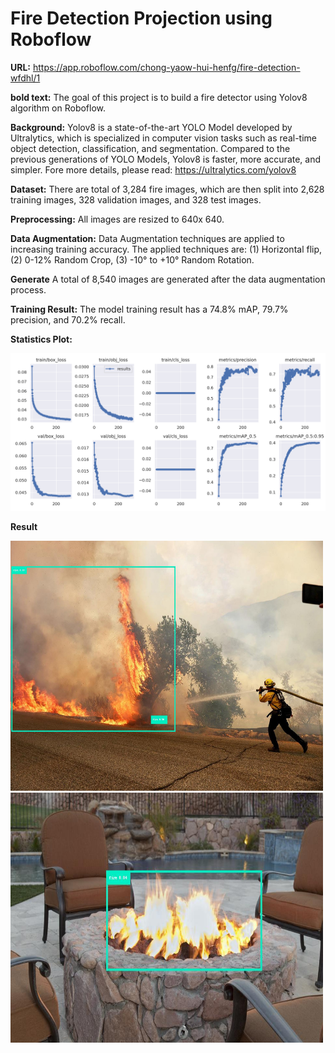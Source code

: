 
<h1>Fire Detection Projection using Roboflow</h1>

**URL:** https://app.roboflow.com/chong-yaow-hui-henfg/fire-detection-wfdhl/1

**bold text:** The goal of this project is to build a fire detector using Yolov8 algorithm on Roboflow. </p>
**Background:** Yolov8 is a state-of-the-art YOLO Model developed by Ultralytics, which is specialized in computer vision tasks such as real-time object detection, classification, and segmentation. Compared to the previous generations of YOLO Models, Yolov8 is faster, more accurate, and simpler. Fore more details, please read: https://ultralytics.com/yolov8

**Dataset:** There are total of 3,284 fire images, which are then split into 2,628 training images, 328 validation images, and 328 test images.

**Preprocessing:** All images are resized to 640x 640.

**Data Augmentation:** Data Augmentation techniques are applied to increasing training accuracy. The applied techniques are:
  (1) Horizontal flip, 
  (2) 0-12% Random Crop, 
  (3) -10° to +10° Random Rotation.

**Generate** A total of 8,540 images are generated after the data augmentation process.

**Training Result:** The model training result has a 74.8% mAP, 79.7% precision, and 70.2% recall.

**Statistics Plot:**

![](results.png)

**Result**

<img src="fire_image1_labeled.jfif" alt= “” width="500" height="400">

<img src="fire_image2_labeled.jfif" alt= “” width="500" height="400">
